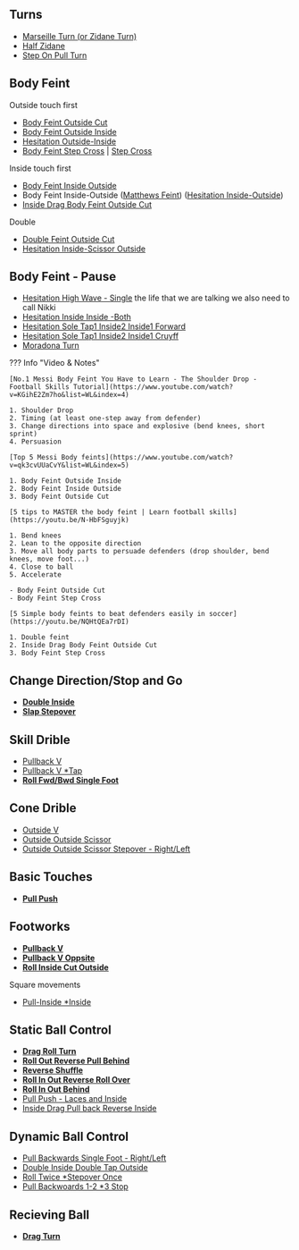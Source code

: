 
## Turns

- [Marseille Turn (or Zidane Turn)](https://www.youtube.com/watch?v=3IpA1P1gB9k)
- [Half Zidane](https://youtu.be/Yqt1RngJlXE)
- [Step On Pull Turn](https://youtu.be/36T9P1f3MgY)

## Body Feint

Outside touch first

- [Body Feint Outside Cut](https://youtu.be/qk3cvUUaCvY?t=303)
- [Body Feint Outside Inside](https://youtu.be/qk3cvUUaCvY?t=112)
- [Hesitation Outside-Inside ](https://youtu.be/H5_2WD1TGf4?t=501)
- [Body Feint Step Cross](https://youtu.be/N-HbFSguyjk?t=241) | [Step Cross](https://youtu.be/NQHtQEa7rDI?t=358)

Inside touch first

- [Body Feint Inside Outside](https://youtu.be/qk3cvUUaCvY?t=216)
- Body Feint Inside-Outside ([Matthews Feint](https://www.youtube.com/watch?v=LwCZH1eYr9A)) ([Hesitation Inside-Outside](https://youtu.be/H5_2WD1TGf4?t=564))
- [Inside Drag Body Feint Outside Cut](https://youtu.be/NQHtQEa7rDI?t=324)

Double

- [Double Feint Outside Cut](https://youtu.be/NQHtQEa7rDI?t=150)
- [Hesitation Inside-Scissor Outside](https://youtu.be/H5_2WD1TGf4?t=587)

## Body Feint - Pause

- [Hesitation High Wave - Single](https://youtu.be/H5_2WD1TGf4?t=518) the life that we are talking we also need to call Nikki
- [Hesitation Inside Inside -Both](https://youtu.be/H5_2WD1TGf4?t=476)
- [Hesitation Sole Tap1 Inside2 Inside1 Forward](https://youtu.be/E2LzGfgAK5s?t=196)
- [Hesitation Sole Tap1 Inside2 Inside1 Cruyff](https://youtu.be/E2LzGfgAK5s?t=219)
- [Moradona Turn](https://www.youtube.com/watch?v=WV-JyYDIJWY)


??? Info "Video & Notes"

    [No.1 Messi Body Feint You Have to Learn - The Shoulder Drop - Football Skills Tutorial](https://www.youtube.com/watch?v=KGihE2Zm7ho&list=WL&index=4)

    1. Shoulder Drop
    2. Timing (at least one-step away from defender)
    3. Change directions into space and explosive (bend knees, short sprint)
    4. Persuasion

    [Top 5 Messi Body feints](https://www.youtube.com/watch?v=qk3cvUUaCvY&list=WL&index=5)

    1. Body Feint Outside Inside
    2. Body Feint Inside Outside
    3. Body Feint Outside Cut

    [5 tips to MASTER the body feint | Learn football skills](https://youtu.be/N-HbFSguyjk)

    1. Bend knees
    2. Lean to the opposite direction
    3. Move all body parts to persuade defenders (drop shoulder, bend knees, move foot...)
    4. Close to ball
    5. Accelerate

    - Body Feint Outside Cut
    - Body Feint Step Cross

    [5 Simple body feints to beat defenders easily in soccer](https://youtu.be/NQHtQEa7rDI)

    1. Double feint
    2. Inside Drag Body Feint Outside Cut
    3. Body Feint Step Cross

## Change Direction/Stop and Go

- [**Double Inside**](https://youtu.be/QivWgoV-NIQ?si=rtI1CgU2m_8ulsl3)
- [**Slap Stepover**](https://youtu.be/yQcJKyfnwhY?si=zYtu0KWj73CnuA06)

## Skill Drible

- [Pullback V](https://youtu.be/7W0YCX8R5_4?si=4LS73Kz-bl07ezTc)
- [Pullback V *Tap](https://youtu.be/jpdPCWOmCP8)
- [**Roll Fwd/Bwd Single Foot**](https://youtu.be/FZu3huesz_8?si=0qBJieS2MtODl89K&t=1)


## Cone Drible

- [Outside V](https://youtu.be/-QL_0zsAFI8?si=6_pDxzxwP_R8gZ7Z)
- [Outside Outside Scissor](https://youtu.be/ogqSu21oO04?si=Jony3ZR5XFjkAfwr)
- [Outside Outside Scissor Stepover - Right/Left](https://youtu.be/rzi5nlMc-DQ)

## Basic Touches

- [**Pull Push**](https://youtu.be/AObogXh1HnI?si=ldAMJuHD3r3L43YB)

## Footworks

- [**Pullback V**](https://youtu.be/x0FUDnf-6Ro?si=c7hX-0JM6uwO_Yp_)
- [**Pullback V Oppsite**](https://youtu.be/AqXKTlUq54Y?si=gBgeQ8mNBo13Fz8t)
- [**Roll Inside Cut Outside**](https://youtu.be/g7v3Y2igDMk?si=Vu0HqmGeadaBMchW)

Square movements

- [Pull-Inside *Inside](https://youtu.be/jpdPCWOmCP8)


## Static Ball Control

- [**Drag Roll Turn**](https://youtu.be/sQhJZnoMb6A?si=qxnniSNDV4nvXxKr)
- [**Roll Out Reverse Pull Behind**](https://youtu.be/sdOL79t9m40?si=BNkpRUVkCOOUJZOr)
- [**Reverse Shuffle**](https://youtu.be/m6RKLSUpOQ0?si=ZD9H__vBhWp38Eys)
- [**Roll In Out Reverse Roll Over**](https://youtu.be/tf4fz-UimUI?si=PTazPrkD6l2_EDNc)
- [**Roll In Out Behind**](https://youtu.be/H44DIQMOSgQ)
- [Pull Push - Laces and Inside](https://youtu.be/Yqt1RngJlXE)
- [Inside Drag Pull back Reverse Inside](https://youtu.be/jpdPCWOmCP8)

## Dynamic Ball Control

- [Pull Backwards Single Foot - Right/Left](https://youtu.be/rzi5nlMc-DQ)
- [Double Inside Double Tap Outside](https://youtu.be/mRT7TDMypfo)
- [Roll Twice *Stepover Once](https://youtu.be/jpdPCWOmCP8)
- [Pull Backwoards 1-2 *3 Stop](https://youtu.be/nJqDiRR0L7Y)


## Recieving Ball

- [**Drag Turn**](https://youtu.be/SJAQj25EVyI?si=u0Zn3eVFc3557Qyx)
